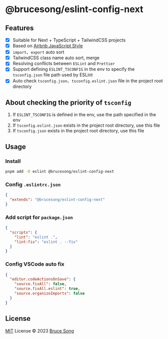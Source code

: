 # @brucesong/eslint-config-next

## Features

- [x] Suitable for Next + TypeScript + TailwindCSS projects
- [x] Based on [Airbnb JavaScript Style](https://github.com/airbnb/javascript)
- [x] `import`、`export` auto sort
- [x] TailwindCSS class name auto sort, merge
- [x] Resolving conflicts between `ESLint` and `Prettier`
- [x] Support defining `ESLINT_TSCONFIG` in the env to specify the `tsconfig.json` file path used by ESLint
- [x] Auto check `tsconfig.json`、`tsconfig.eslint.json` file in the project root directory

## About checking the priority of `tsconfig`

1. If `ESLINT_TSCONFIG` is defined in the env, use the path specified in the env
2. If `tsconfig.eslint.json` exists in the project root directory, use this file
3. If `tsconfig.json` exists in the project root directory, use this file

## Usage

### Install

```bash
pnpm add -D eslint @brucesong/eslint-config-next
```

### Config `.eslintrc.json`

```json
{
  "extends": "@brucesong/eslint-config-next"
}
```

### Add script for `package.json`

```json
{
  "scripts": {
    "lint": "eslint .",
    "lint:fix": "eslint . --fix"
  }
}
```

### Config VSCode auto fix

```json
{
  "editor.codeActionsOnSave": {
    "source.fixAll": false,
    "source.fixAll.eslint": true,
    "source.organizeImports": false
  }
}
```

## License

[MIT](/LICENSE) License &copy; 2023 [Bruce Song](https://github.com/recallwei)
